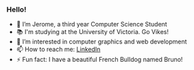 ### Hello!
- 👋 I’m Jerome, a third year Computer Science Student
- 📚 I'm studying at the University of Victoria. Go Vikes!
- 👀 I’m interested in computer graphics and web development
- 📫 How to reach me: [LinkedIn](https://www.linkedin.com/in/jerometaruc/)
- ⚡ Fun fact: I have a beautiful French Bulldog named Bruno!
